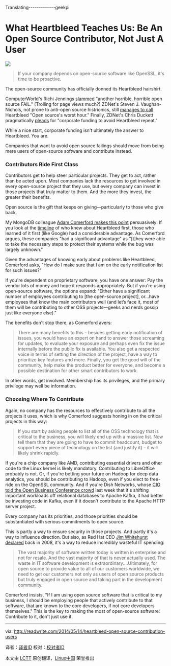 Translating-------------geekpi


What Heartbleed Teaches Us: Be An Open Source Contributor, Not Just A User
================================================================================
![](http://readwrite.com/files/styles/1400_0/public/fields/heart-shaped-hole-heartbleed.jpg)

> If your company depends on open-source software like OpenSSL, it's time to be proactive.

The open-source community has officially donned its Heartbleed hairshirt.

ComputerWorld's Richi Jennings [slammed][1] "another horrible, horrible open source FAIL." (Trolling for page views much?) ZDNet's Steven J. Vaughan-Nichols, not prone to anti-open source histrionics, still [manages to call][2] Heartbleed "Open source's worst hour." Finally, ZDNet's Chris Duckett pragmatically [pleads][3] for "corporate funding to avoid Heartbleed repeat."

While a nice start, corporate funding isn't ultimately the answer to Heartbleed. You are.

Companies that want to avoid open source failings should move from being mere users of open-source software and contribute instead.

### Contributors Ride First Class ###

Contributors get to help steer particular projects. They get to act, rather than be acted upon. Most companies lack the resources to get involved in every open-source project that they use, but every company can invest in those projects that truly matter to them. And the more they invest, the greater their benefits.

Open source is the gift that keeps on giving—particularly to those who give back.

My MongoDB colleague [Adam Comerford makes this point][4] persuasively: If you look at the [timeline][5] of who knew about Heartbleed first, those who learned of it first (like Google) had a considerable advantage. As Comerford argues, these companies "had a significant advantage" as "[t]hey were able to take the necessary steps to protect their systems while the bug was largely unknown." 

Given the advantages of knowing early about problems like Heartbleed, Comerford asks, "How do I make sure that I am on the early notification list for such issues?"

If you're dependent on proprietary software, you have one answer: Pay the vendor lots of money and hope it responds appropriately. But if you're using open-source software, the options expand: "Either have a significant number of employees contributing to [the open-source project], or...have employees that know the main contributors well (and let’s face it, most of them will be contributing to other OSS projects—geeks and nerds gossip just like everyone else)."

The benefits don't stop there, as Comerford avers:

> There are many benefits to this – besides getting early notification of issues, you would have an expert on hand to answer those screaming for updates, to evaluate your exposure and perhaps even fix the issue internally before the public fix is available.  You also get a respected voice in terms of setting the direction of the project, have a way to prioritize key features and more.  Finally, you get the good will of the community, help make the product better for everyone, and become a possible destination for other smart contributors to work.

In other words, get involved. Membership has its privileges, and the primary privilege may well be information.

### Choosing Where To Contribute ###

Again, no company has the resources to effectively contribute to all the projects it uses, which is why Comerford suggests honing in on the critical projects in this way:

> If you start by asking people to list all of the OSS technology that is critical to the business, you will likely end up with a massive list. Now tell them that they are going to have to commit headcount, budget to support every piece of technology on the list (and justify it) – it will likely shrink rapidly.

If you're a chip company like AMD, contributing essential drivers and other code to the Linux kernel is likely mandatory. Contributing to LibreOffice probably is not. Or, if you're betting your future on Hadoop for deep data analytics, you should be contributing to Hadoop, even if you elect to free-ride on the OpenSSL community. And if you're Dish Networks, whose [CIO told the Open Business Conference crowd][6] last week that it's shifting important workloads off relational databases to Apache Kafka, it had better be investing code in Kafka, even if it doesn't contribute to the Apache HTTP server project.

Every company has its priorities, and those priorities should be substantiated with serious commitments to open source. 

This is partly a way to ensure security in those projects. And partly it's a way to influence direction. But also, as Red Hat CEO [Jim Whitehurst declared][7] back in 2008, it's a way to reduce incredibly wasteful IT spending:

> The vast majority of software written today is written in enterprise and not for resale. And the vast majority of that is never actually used. The waste in IT software development is extraordinary....Ultimately, for open source to provide value to all of our customers worldwide, we need to get our customers not only as users of open source products but truly engaged in open source and taking part in the development community.

Comerford insists, "If I am using open source software that is critical to my business, I should be employing people that actively contribute to that software, that are known to the core developers, if not core developers themselves." This is the key to making the most of open-source software: Contribute to it, don't just use it.

--------------------------------------------------------------------------------

via: http://readwrite.com/2014/05/14/heartbleed-open-source-contribution-users

译者：[译者ID](https://github.com/译者ID) 校对：[校对者ID](https://github.com/校对者ID)

本文由 [LCTT](https://github.com/LCTT/TranslateProject) 原创翻译，[Linux中国](http://linux.cn/) 荣誉推出

[1]:http://blogs.computerworld.com/encryption/23767/heartbleed-openssl-open-source-fail
[2]:http://www.zdnet.com/heartbleed-open-sources-worst-hour-7000028420/
[3]:http://www.zdnet.com/openssl-needs-corporate-funding-to-avoid-heartbleed-repeat-7000028385/
[4]:http://comerford.cc/wordpress/2014/04/15/my-conclusion-heartbleed-timeline/
[5]:http://www.smh.com.au/it-pro/security-it/heartbleed-disclosure-timeline-who-knew-what-and-when-20140415-zqurk.html
[6]:http://blogs.wsj.com/cio/2014/05/06/dish-looks-to-open-source-software-after-database-failure/
[7]:http://www.cnet.com/news/red-hat-solve-enterprise-waste-through-open-source/
